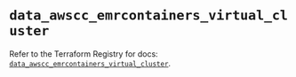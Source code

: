 # `data_awscc_emrcontainers_virtual_cluster`

Refer to the Terraform Registry for docs: [`data_awscc_emrcontainers_virtual_cluster`](https://registry.terraform.io/providers/hashicorp/awscc/0.70.0/docs/data-sources/emrcontainers_virtual_cluster).

